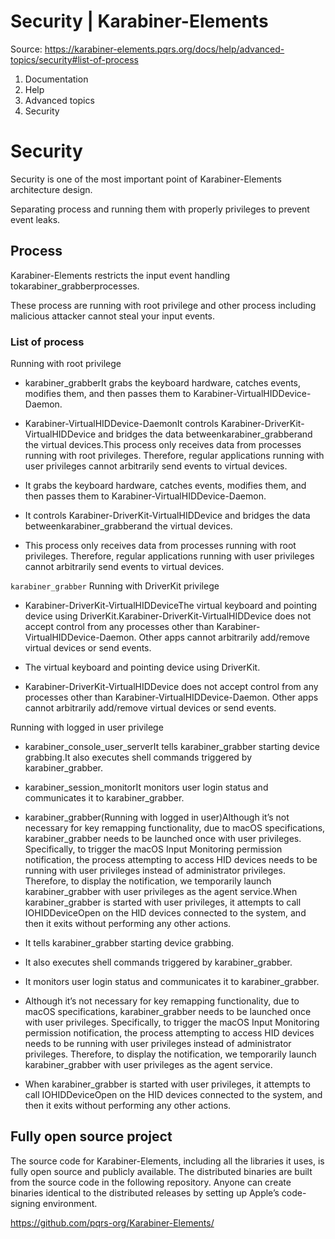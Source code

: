 # Security | Karabiner-Elements

Source: https://karabiner-elements.pqrs.org/docs/help/advanced-topics/security#list-of-process

1. Documentation
1. Help
1. Advanced topics
1. Security

# Security

Security is one of the most important point of Karabiner-Elements architecture design.

Separating process and running them with properly privileges to prevent event leaks.

## Process

Karabiner-Elements restricts the input event handling tokarabiner_grabberprocesses.

These process are running with root privilege and other process including malicious attacker cannot steal your input events.

### List of process

Running with root privilege

- karabiner_grabberIt grabs the keyboard hardware, catches events, modifies them, and then passes them to Karabiner-VirtualHIDDevice-Daemon.
- Karabiner-VirtualHIDDevice-DaemonIt controls Karabiner-DriverKit-VirtualHIDDevice and bridges the data betweenkarabiner_grabberand the virtual devices.This process only receives data from processes running with root privileges.
Therefore, regular applications running with user privileges cannot arbitrarily send events to virtual devices.

- It grabs the keyboard hardware, catches events, modifies them, and then passes them to Karabiner-VirtualHIDDevice-Daemon.

- It controls Karabiner-DriverKit-VirtualHIDDevice and bridges the data betweenkarabiner_grabberand the virtual devices.
- This process only receives data from processes running with root privileges.
Therefore, regular applications running with user privileges cannot arbitrarily send events to virtual devices.

` karabiner_grabber ` Running with DriverKit privilege

- Karabiner-DriverKit-VirtualHIDDeviceThe virtual keyboard and pointing device using DriverKit.Karabiner-DriverKit-VirtualHIDDevice does not accept control from any processes other than Karabiner-VirtualHIDDevice-Daemon.
Other apps cannot arbitrarily add/remove virtual devices or send events.

- The virtual keyboard and pointing device using DriverKit.
- Karabiner-DriverKit-VirtualHIDDevice does not accept control from any processes other than Karabiner-VirtualHIDDevice-Daemon.
Other apps cannot arbitrarily add/remove virtual devices or send events.

Running with logged in user privilege

- karabiner_console_user_serverIt tells karabiner_grabber starting device grabbing.It also executes shell commands triggered by karabiner_grabber.
- karabiner_session_monitorIt monitors user login status and communicates it to karabiner_grabber.
- karabiner_grabber(Running with logged in user)Although it’s not necessary for key remapping functionality, due to macOS specifications, karabiner_grabber needs to be launched once with user privileges.
Specifically, to trigger the macOS Input Monitoring permission notification, the process attempting to access HID devices needs to be running with user privileges instead of administrator privileges.
Therefore, to display the notification, we temporarily launch karabiner_grabber with user privileges as the agent service.When karabiner_grabber is started with user privileges, it attempts to call IOHIDDeviceOpen on the HID devices connected to the system, and then it exits without performing any other actions.

- It tells karabiner_grabber starting device grabbing.
- It also executes shell commands triggered by karabiner_grabber.

- It monitors user login status and communicates it to karabiner_grabber.

- Although it’s not necessary for key remapping functionality, due to macOS specifications, karabiner_grabber needs to be launched once with user privileges.
Specifically, to trigger the macOS Input Monitoring permission notification, the process attempting to access HID devices needs to be running with user privileges instead of administrator privileges.
Therefore, to display the notification, we temporarily launch karabiner_grabber with user privileges as the agent service.
- When karabiner_grabber is started with user privileges, it attempts to call IOHIDDeviceOpen on the HID devices connected to the system, and then it exits without performing any other actions.

## Fully open source project

The source code for Karabiner-Elements, including all the libraries it uses, is fully open source and publicly available.
The distributed binaries are built from the source code in the following repository.
Anyone can create binaries identical to the distributed releases by setting up Apple’s code-signing environment.

https://github.com/pqrs-org/Karabiner-Elements/

